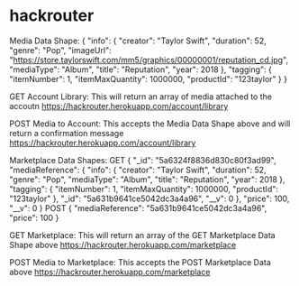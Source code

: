# hackrouter


Media Data Shape:
{
    "info": {
        "creator": "Taylor Swift",
        "duration": 52,
        "genre": "Pop",
        "imageUrl": "https://store.taylorswift.com/mm5/graphics/00000001/reputation_cd.jpg",
        "mediaType": "Album",
        "title": "Reputation",
        "year": 2018
    },
    "tagging": {
        "itemNumber": 1,
        "itemMaxQuantity": 1000000,
        "productId": "123taylor"
    }
}

GET Account Library: This will return an array of media attached to the accoutn
https://hackrouter.herokuapp.com/account/library


POST Media to Account: This accepts the Media Data Shape above and will return a confirmation message
https://hackrouter.herokuapp.com/account/library



Marketplace Data Shapes:
GET
{
        "\_id": "5a6324f8836d830c80f3ad99",
        "mediaReference": {
            "info": {
                "creator": "Taylor Swift",
                "duration": 52,
                "genre": "Pop",
                "mediaType": "Album",
                "title": "Reputation",
                "year": 2018
            },
            "tagging": {
                "itemNumber": 1,
                "itemMaxQuantity": 1000000,
                "productId": "123taylor"
            },
            "\_id": "5a631b9641ce5042dc3a4a96",
            "\_\_v": 0
        },
        "price": 100,
        "\_\_v": 0
    }
POST
{
    "mediaReference": "5a631b9641ce5042dc3a4a96",
    "price": 100
}



GET Marketplace: This will return an array of the GET Marketplace Data Shape above
https://hackrouter.herokuapp.com/marketplace

POST Media to Marketplace: This accepts the POST Marketplace Data above
https://hackrouter.herokuapp.com/marketplace
